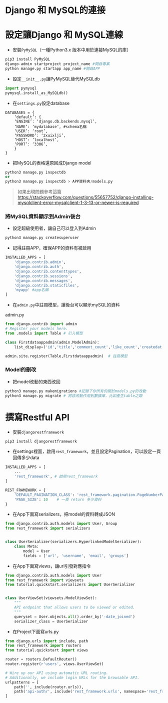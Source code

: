 # Django 和 MySQL的連接


# 設定讓Django 和 MySQL連線

- 安裝`PyMySQL`（一種Python3.x 版本中用於連接MySQL的庫）

```py
pip3 install PyMySQL
django-admin startproject project_name #開啟專案
python manage.py startapp app_name #開啟APP
```
- 設定`__init__.py`讓PyMySQL替代MySQLdb

```py
import pymysql
pymysql.install_as_MySQLdb()
```

- 在`settings.py`設定database

```
DATABASES = {
    ‘default’: {
    ‘ENGINE’: ‘django.db.backends.mysql’,
    ‘NAME’: ‘mydatabase’, #schema名稱
    ‘USER’: ‘root’,
    ‘PASSWORD’: ‘2xuixlji’,
    ‘HOST’: ‘localhost’,
    ‘PORT’: ‘3306’,
    }
}
```

- 把MySQL的表格還原回成Django model

```py
python3 manage.py inspectdb
or
python3 manage.py inspectdb > APP資料夾/models.py  
```

> 如果出現問題參考這篇 https://stackoverflow.com/questions/55657752/django-installing-mysqlclient-error-mysqlclient-1-3-13-or-newer-is-required


### 將MySQL資料顯示到Admin後台

- 設定超級使用者，讓自己可以登入到Admin

```py
python3 manage.py createsuperuser
```

- 記得註冊APP，確保APP的資料有被啟用

```py
INSTALLED_APPS = [
    'django.contrib.admin',
    'django.contrib.auth',
    'django.contrib.contenttypes',
    'django.contrib.sessions',
    'django.contrib.messages',
    'django.contrib.staticfiles',
    'myapp' #app名稱
]
```

- 在`admin.py`中註冊模型，讓後台可以顯示mySQL的資料

admin.py
```py
from django.contrib import admin
# Register your models here.
from .models import Table # 引入模型

class Firstdataappadmin(admin.ModelAdmin):
    list_display=('id','title','comment_count','like_count','createdat','school','content') # 欄位

admin.site.register(Table,Firstdataappadmin)  # 註冊模型
```

### Model的刪改

- 把model改動的東西改回

```py
python3 manage.py makemigrations #記錄下你所有的關於models.py的改動
python3 manage.py migrate # 將該改動作用到數據庫，比如產生table之類
```

# 撰寫Restful API

- 安裝`djangorestframework`

```
pip3 install djangorestframework

```

- 在settings裡面，啟用`rest_framework`，並且設定Pagination，可以設定一頁回傳多少data

```py
INSTALLED_APPS = [
    ...
    'rest_framework', # 啟用rest_framework
]

REST_FRAMEWORK = {
    'DEFAULT_PAGINATION_CLASS': 'rest_framework.pagination.PageNumberPagination', # 設定Pagination
    'PAGE_SIZE': 10    # 一頁 return 多少資料
}
```

- 在App下面寫serializers，把model的資料轉成JSON

```py
from django.contrib.auth.models import User, Group
from rest_framework import serializers


class UserSerializer(serializers.HyperlinkedModelSerializer):
    class Meta:
        model = User
        fields = ['url', 'username', 'email', 'groups']
```

- 在App下面寫views，讓url引發對應指令

```py
from django.contrib.auth.models import User
from rest_framework import viewsets
from tutorial.quickstart.serializers import UserSerializer


class UserViewSet(viewsets.ModelViewSet):
    """
    API endpoint that allows users to be viewed or edited.
    """
    queryset = User.objects.all().order_by('-date_joined')
    serializer_class = UserSerializer
```

- 在Project下面寫urls.py

```py
from django.urls import include, path
from rest_framework import routers
from tutorial.quickstart import views

router = routers.DefaultRouter()
router.register(r'users', views.UserViewSet)

# Wire up our API using automatic URL routing.
# Additionally, we include login URLs for the browsable API.
urlpatterns = [
    path('', include(router.urls)),
    path('api-auth/', include('rest_framework.urls', namespace='rest_framework'))
]
```